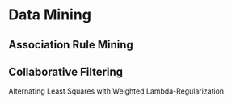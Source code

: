 Data Mining
===========

Association Rule Mining
-----------------------

Collaborative Filtering
-----------------------
Alternating Least Squares with Weighted Lambda-Regularization  
